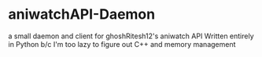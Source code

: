 # aniwatchAPI-Daemon
a small daemon and client for ghoshRitesh12's aniwatch API
Written entirely in Python b/c I'm too lazy to figure out C++ and memory management
